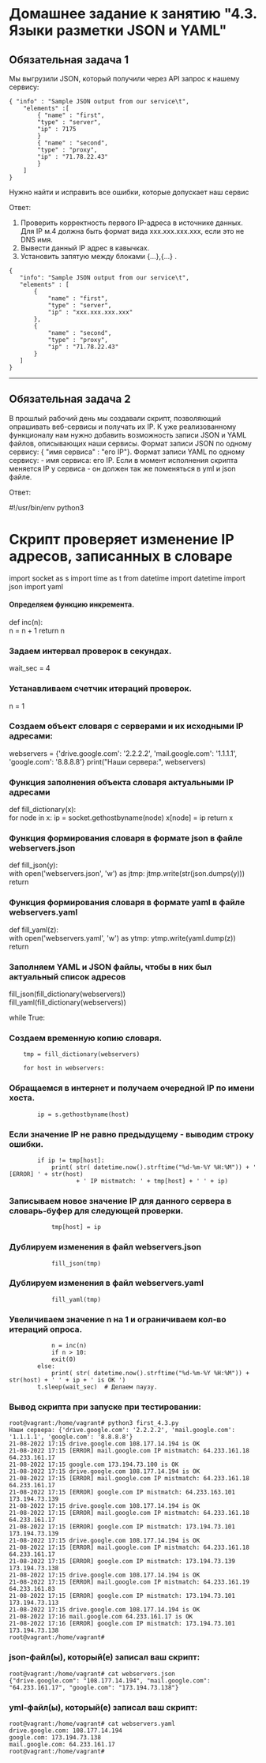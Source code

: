 # Домашнее задание к занятию "4.3. Языки разметки JSON и YAML"


## Обязательная задача 1

Мы выгрузили JSON, который получили через API запрос к нашему сервису:

    { "info" : "Sample JSON output from our service\t",
        "elements" :[
            { "name" : "first",
            "type" : "server",
            "ip" : 7175 
            }
            { "name" : "second",
            "type" : "proxy",
            "ip" : "71.78.22.43"
            }
        ]
    }

Нужно найти и исправить все ошибки, которые допускает наш сервис

Ответ:
   1) Проверить корректность первого IP-адреса в источнике данных.
      Для IP м.4 должна быть формат вида xxx.xxx.xxx.xxx, если это не DNS имя.
   2) Вывести данный IP адрес в кавычках.
   3) Установить запятую между блоками {...},{...}  .
      
    {
       "info": "Sample JSON output from our service\t",
       "elements" : [
           {
               "name" : "first",
               "type" : "server",
               "ip" : "xxx.xxx.xxx.xxx"
           },
           {
               "name" : "second",
               "type" : "proxy",
               "ip" : "71.78.22.43"
           }
       ]
    }


--------------------------------------------------------------------------------------------------


## Обязательная задача 2

В прошлый рабочий день мы создавали скрипт, позволяющий опрашивать веб-сервисы и получать их IP. 
К уже реализованному функционалу нам нужно добавить возможность записи JSON и YAML файлов, 
описывающих наши сервисы. 
Формат записи JSON по одному сервису: { "имя сервиса" : "его IP"}. 
Формат записи YAML по одному сервису: - имя сервиса: его IP. 
Если в момент исполнения скрипта меняется IP у сервиса - он должен так же поменяться в yml и json файле.

Ответ:

#!/usr/bin/env python3
# Скрипт проверяет изменение IP адресов, записанных в словаре

import socket as s
import time as t
from datetime import datetime
import json
import yaml

####  Определяем функцию инкремента.

def inc(n):                     
    n = n + 1
    return n
### Задаем интервал проверок в секундах.

wait_sec = 4

### Устанавливаем счетчик итераций проверок.

n = 1                           

### Создаем объект словаря с серверами и их исходными IP адресами:

webservers = {'drive.google.com': '2.2.2.2', 'mail.google.com': '1.1.1.1', 'google.com': '8.8.8.8'}
print("Наши сервера:", webservers)

### Функция заполнения объекта словаря актуальными IP адресами

def fill_dictionary(x):               
    for node in x:
        ip = socket.gethostbyname(node)
        x[node] = ip
    return x

### Функция формирования словаря в формате json в файле  webservers.json

def fill_json(y):                     
    with open('webservers.json', 'w') as jtmp:
        jtmp.write(str(json.dumps(y)))        
    return


### Функция формирования словаря в формате yaml в файле  webservers.yaml

def fill_yaml(z):                     
    with open('webservers.yaml', 'w') as ytmp:
        ytmp.write(yaml.dump(z))              
    return

### Заполняем YAML и JSON файлы, чтобы в них был актуальный список адресов

fill_json(fill_dictionary(webservers))    
fill_yaml(fill_dictionary(webservers))

while True:

###  Создаем временную копию словаря.

        tmp = fill_dictionary(webservers)   
        
        for host in webservers:

### Обращаемся в интернет и получаем очередной IP по имени хоста.

            ip = s.gethostbyname(host) 

### Если значение IP не равно предыдущему - выводим строку ошибки.

            if ip != tmp[host]:  
                print( str( datetime.now().strftime("%d-%m-%Y %H:%M")) + ' [ERROR] ' + str(host)
                       + ' IP mistmatch: ' + tmp[host] + ' ' + ip)

### Записываем новое значение IP для данного сервера в словарь-буфер для следующей проверки.

                tmp[host] = ip  

### Дублируем изменения в файл webservers.json

                fill_json(tmp)  

### Дублируем изменения в файл webservers.yaml

                fill_yaml(tmp)  

### Увеличиваем значение n на 1 и ограничиваем кол-во итераций опроса.

                n = inc(n)  
                if n > 10:
                exit(0)
            else:
                print( str( datetime.now().strftime("%d-%m-%Y %H:%M")) + str(host) + ' ' + ip + ' is OK ')
            t.sleep(wait_sec)  # Делаем паузу.

### Вывод скрипта при запуске при тестировании:

    root@vagrant:/home/vagrant# python3 first_4.3.py
    Наши сервера: {'drive.google.com': '2.2.2.2', 'mail.google.com': '1.1.1.1', 'google.com': '8.8.8.8'}
    21-08-2022 17:15 drive.google.com 108.177.14.194 is OK
    21-08-2022 17:15 [ERROR] mail.google.com IP mistmatch: 64.233.161.18 64.233.161.17
    21-08-2022 17:15 google.com 173.194.73.100 is OK
    21-08-2022 17:15 drive.google.com 108.177.14.194 is OK
    21-08-2022 17:15 [ERROR] mail.google.com IP mistmatch: 64.233.161.18 64.233.161.17
    21-08-2022 17:15 [ERROR] google.com IP mistmatch: 64.233.163.101 173.194.73.139
    21-08-2022 17:15 drive.google.com 108.177.14.194 is OK
    21-08-2022 17:15 [ERROR] mail.google.com IP mistmatch: 64.233.161.18 64.233.161.17
    21-08-2022 17:15 [ERROR] google.com IP mistmatch: 173.194.73.101 173.194.73.139
    21-08-2022 17:15 drive.google.com 108.177.14.194 is OK
    21-08-2022 17:15 [ERROR] mail.google.com IP mistmatch: 64.233.161.18 64.233.161.17
    21-08-2022 17:15 [ERROR] google.com IP mistmatch: 173.194.73.139 173.194.73.138
    21-08-2022 17:15 drive.google.com 108.177.14.194 is OK
    21-08-2022 17:15 [ERROR] mail.google.com IP mistmatch: 64.233.161.19 64.233.161.83
    21-08-2022 17:15 [ERROR] google.com IP mistmatch: 173.194.73.101 173.194.73.113
    21-08-2022 17:15 drive.google.com 108.177.14.194 is OK
    21-08-2022 17:16 mail.google.com 64.233.161.17 is OK
    21-08-2022 17:16 [ERROR] google.com IP mistmatch: 173.194.73.101 173.194.73.138
    root@vagrant:/home/vagrant#

### json-файл(ы), который(е) записал ваш скрипт:

    root@vagrant:/home/vagrant# cat webservers.json
    {"drive.google.com": "108.177.14.194", "mail.google.com": "64.233.161.17", "google.com": "173.194.73.138"}

### yml-файл(ы), который(е) записал ваш скрипт:

    root@vagrant:/home/vagrant# cat webservers.yaml
    drive.google.com: 108.177.14.194
    google.com: 173.194.73.138
    mail.google.com: 64.233.161.17
    root@vagrant:/home/vagrant#

